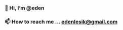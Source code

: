 ### 👋 Hi, I’m @eden
<!-- ### 👀 I’m interested in ...
### 🌱 I’m currently learning ...
### 💞️ I’m looking to collaborate on ... -->
### 📫 How to reach me ... <a href='mailto'>edenlesik@gmail.com</a>

<!---
edenLeSIK/edenLeSIK is a ✨ special ✨ repository because its `README.md` (this file) appears on your GitHub profile.
You can click the Preview link to take a look at your changes.
--->
